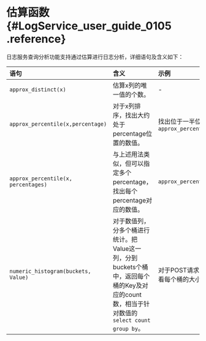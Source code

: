 # 估算函数 {#LogService_user_guide_0105 .reference}

日志服务查询分析功能支持通过估算进行日志分析，详细语句及含义如下：

|语句|含义|示例|
|:-|:-|:-|
|`approx_distinct(x)`|估算x列的唯一值的个数。|-|
|`approx_percentile(x,percentage)`|对于x列排序，找出大约处于percentage位置的数值。|找出位于一半位置的数值：`approx_percentile(x,0.5)`|
|`approx_percentile(x, percentages)`|与上述用法类似，但可以指定多个percentage，找出每个percentage对应的数值。|`approx_percentile(x,array[0.1,0.2])`|
|`numeric_histogram(buckets, Value)`|对于数值列，分多个桶进行统计。把Value这一列，分到buckets个桶中，返回每个桶的Key及对应的count数，相当于针对数值的`select count group by`。|对于POST请求，把延时分成10个桶，看每个桶的大小：`method:POST | select numeric_histogram(10,latency)`|


